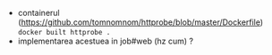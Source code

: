 - containerul (https://github.com/tomnomnom/httprobe/blob/master/Dockerfile) `docker built httprobe .`
- implementarea acestuea in job#web (hz cum) ? 